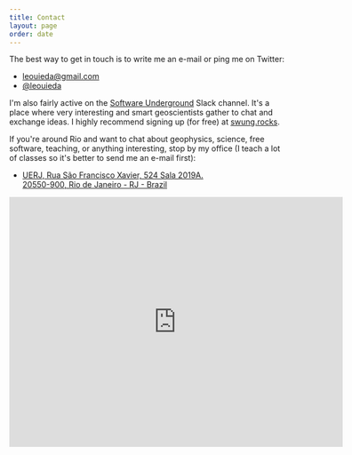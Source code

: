 ```yaml
---
title: Contact
layout: page
order: date
---
```


<div class="row">

<div class="col-md-6">

The best way to get in touch is to write me an e-mail or ping me on Twitter:

<ul class="fa-ul contact">
    <li><i class="fa-li fa fa-envelope fa-fw"></i>
    <a href="mailto:leouieda@gmail.com">leouieda@gmail.com</a>
    </li>
    <li><i class="fa-li fa fa-twitter fa-fw"></i>
    <a href="https://twitter.com/leouieda">@leouieda</a>
    </li>
</ul>

<p>
I'm also fairly active on the
<a href="http://www.agilegeoscience.com/blog/2016/8/04/the-sound-of-the-software-underground">Software Underground</a>
Slack channel.
It's a place where very interesting and smart geoscientists gather to chat and
exchange ideas.
I highly recommend signing up (for free) at
<a href="http://swung.rocks/">swung.rocks</a>.
</p>

If you're around Rio and want to chat about geophysics, science, free software,
teaching, or anything interesting, stop by my office
(I teach a lot  of classes so it's better to send me an e-mail first):

<ul class="fa-ul contact">
    <li><i class="fa-li fa fa-map-marker fa-fw"></i>
    <a href="https://goo.gl/maps/7jGIq">
    UERJ, Rua São Francisco Xavier, 524 Sala 2019A.
    <br>
    20550-900, Rio de Janeiro - RJ - Brazil</a>
    </li>
</ul>


</div>
<div class="col-md-6">

<div class="embed-responsive embed-responsive-16by9">
<iframe
src="https://www.google.com/maps/embed?pb=!1m14!1m8!1m3!1d1837.531151941925!2d-43.2356347!3d-22.9110727!3m2!1i1024!2i768!4f13.1!3m3!1m2!1s0x997e641dccbf6d%3A0x7ca835256cb07a9d!2sR.+S%C3%A3o+Francisco+Xavier%2C+524+-+Maracan%C3%A3%2C+Rio+de+Janeiro+-+RJ!5e0!3m2!1sen!2sbr!4v1457447315288"
width="600" height="450" style="border:0"
allowfullscreen></iframe>
</div>

</div>

</div>

